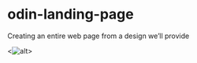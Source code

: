# odin-landing-page

Creating an entire web page from a design we’ll provide

<![alt](https://https://cdn.statically.io/gh/TheOdinProject/curriculum/81a5d553f4073e593d23a6ab00d50eef8620796d/foundations/html_css/project/imgs/01.png)>
